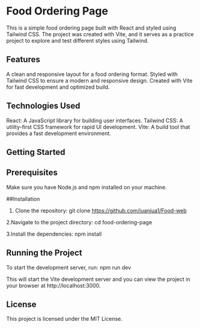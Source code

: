 # Food Ordering Page

This is a simple food ordering page built with React and styled using Tailwind CSS. The project was created with Vite, and it serves as a practice project to explore and test different styles using Tailwind.

## Features

A clean and responsive layout for a food ordering format.
Styled with Tailwind CSS to ensure a modern and responsive design.
Created with Vite for fast development and optimized build.

## Technologies Used

React: A JavaScript library for building user interfaces.
Tailwind CSS: A utility-first CSS framework for rapid UI development.
Vite: A build tool that provides a fast development environment.

## Getting Started


## Prerequisites
Make sure you have Node.js and npm installed on your machine.

##Installation

1. Clone the repository:
   git clone https://github.com/juanjua1/Food-web
   
2.Navigate to the project directory:
   cd food-ordering-page

3.Install the dependencies:
   npm install

## Running the Project

To start the development server, run:
   npm run dev

   This will start the Vite development server and you can view the project in your browser at http://localhost:3000.


## License

 This project is licensed under the MIT License.


